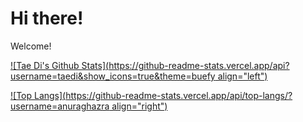 # Hi there!
Welcome!

[![Tae Di's Github Stats](https://github-readme-stats.vercel.app/api?username=taedi&show_icons=true&theme=buefy align="left")](https://github.com/taedi/github-readme-stats)

[![Top Langs](https://github-readme-stats.vercel.app/api/top-langs/?username=anuraghazra align="right")](https://github.com/anuraghazra/github-readme-stats)
